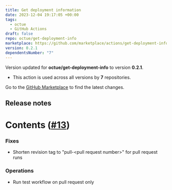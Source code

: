 ```yaml
---
title: Get deployment information
date: 2023-12-04 19:17:05 +00:00
tags:
  - octue
  - GitHub Actions
draft: false
repo: octue/get-deployment-info
marketplace: https://github.com/marketplace/actions/get-deployment-information
version: 0.2.1
dependentsNumber: "7"
---
```



Version updated for **octue/get-deployment-info** to version **0.2.1**.
- This action is used across all versions by **7** repositories.

Go to the [GitHub Marketplace](https://github.com/marketplace/actions/get-deployment-information) to find the latest changes.

## Release notes

<!--- SKIP AUTOGENERATED NOTES --->
# Contents ([#13](https://github.com/octue/get-deployment-info/pull/13))

### Fixes
- Shorten revision tag to "pull-\<pull request number\>" for pull request runs

### Operations
- Run test workflow on pull request only
<!--- END AUTOGENERATED NOTES --->
